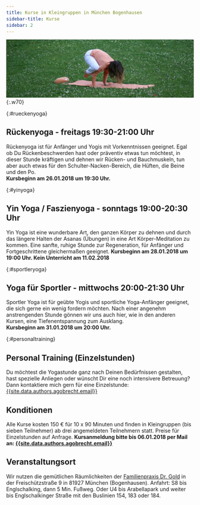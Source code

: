 ```yaml
---
title: Kurse in Kleingruppen in München Bogenhausen
sidebar-title: Kurse
sidebar: 2
---
```


![Die Krähe](/assets/images/kraehe-pano.jpg){:.w70}

{:#rueckenyoga}
## Rückenyoga - freitags 19:30-21:00 Uhr
Rückenyoga ist für Anfänger und Yogis mit Vorkenntnissen geeignet. Egal ob Du Rückenbeschwerden hast oder präventiv etwas tun möchtest, in dieser Stunde kräftigen und dehnen wir Rücken- und Bauchmuskeln, tun aber auch etwas für den Schulter-Nacken-Bereich, die Hüften, die Beine und den Po.  
**Kursbeginn am 26.01.2018 um 19:30 Uhr.**

{:#yinyoga}
## Yin Yoga / Faszienyoga - sonntags 19:00-20:30 Uhr
Yin Yoga ist eine wunderbare Art, den ganzen Körper zu dehnen und durch das längere Halten der Asanas (Übungen) in eine Art Körper-Meditation zu kommen. Eine sanfte, ruhige Stunde zur Regeneration, für Anfänger und Fortgeschrittene gleichermaßen geeignet.   **Kursbeginn am 28.01.2018 um 19:00 Uhr. Kein Unterricht am 11.02.2018**

{:#sportleryoga}
## Yoga für Sportler - mittwochs 20:00-21:30 Uhr
Sportler Yoga ist für geübte Yogis und sportliche Yoga-Anfänger geeignet, die sich gerne ein wenig fordern möchten. Nach einer angenehm anstrengenden Stunde gönnen wir uns auch hier, wie in den anderen Kursen, eine Tiefenentspannung zum Ausklang.  
**Kursbeginn am 31.01.2018 um 20:00 Uhr.**

{:#personaltraining}
## Personal Training (Einzelstunden)
Du möchtest die Yogastunde ganz nach Deinen Bedürfnissen gestalten, hast spezielle Anliegen oder wünscht Dir eine noch intensivere Betreuung? Dann kontaktiere mich gern für eine Einzelstunde: [{{site.data.authors.agobrecht.email}}][1]

## Konditionen
Alle Kurse kosten 150 € für 10 x 90 Minuten und finden in Kleingruppen (bis sieben Teilnehmer) ab drei angemeldeten Teilnehmern statt. Preise für Einzelstunden auf Anfrage.  **Kursanmeldung bitte bis 06.01.2018 per Mail an: [{{site.data.authors.agobrecht.email}}][1]**

## Veranstaltungsort
Wir nutzen die gemütlichen Räumlichkeiten der [Familienpraxis Dr. Gold][2] in der Freischützstraße 9 in 81927 München (Bogenhausen). Anfahrt: S8 bis Englschalking, dann 5 Min. Fußweg. Oder U4 bis Arabellapark und weiter bis Englschalkinger Straße mit den Buslinien 154, 183 oder 184.


[1]: mailto:{{site.data.authors.agobrecht.email}}
[2]:https://www.google.de/maps/place/Die+Familienpraxis/@48.1576264,11.6394313,17z/data=!3m1!4b1!4m5!3m4!1s0x479e753cb0dd5227:0x42797684780576af!8m2!3d48.1576264!4d11.64162
